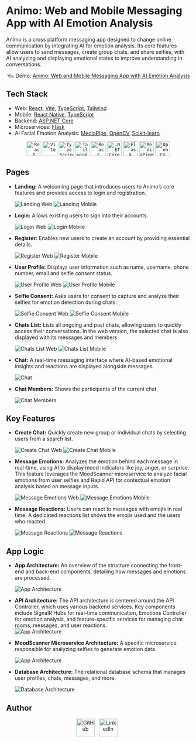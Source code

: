 # Animo: Web and Mobile Messaging App with AI Emotion Analysis

Animo is a cross platform messaging app designed to change online communication by integrating AI for emotion analysis. Its core features allow users to send messages, create group chats, and share selfies, with AI analyzing and displaying emotional states to improve understanding in conversations.

<div align="center">
	<img src="./Media/youtube.svg" alt="YouTube Icon" style="width: 20px; height: 12px;" />
  <span>Demo: <a href="https://youtu.be/P04D65B8hx4">Animo: Web and Mobile Messaging App with AI Emotion Analysis</a></span>
</div>

## Tech Stack

- Web: [React](https://react.dev), [Vite](https://vitejs.dev), [TypeScript](https://www.typescriptlang.org), [Tailwind](https://tailwindcss.com)
- Mobile: [React Native](https://reactnative.dev), [TypeScript](https://www.typescriptlang.org)
- Backend: [ASP.NET Core](https://dotnet.microsoft.com/en-us/apps/aspnet)
- Microservices: [Flask](https://flask.palletsprojects.com/en/3.0.x/)
- AI Facial Emotion Analysis: [MediaPipe](https://ai.google.dev/edge/mediapipe/solutions/guide), [OpenCV](https://opencv.org/get-started/), [Scikit-learn](https://scikit-learn.org/stable/)

<div align="center">
	<code><img width="40" src="https://user-images.githubusercontent.com/25181517/183897015-94a058a6-b86e-4e42-a37f-bf92061753e5.png" alt="React" title="React"/></code>
	<code><img width="40" src="https://github-production-user-asset-6210df.s3.amazonaws.com/62091613/261395532-b40892ef-efb8-4b0e-a6b5-d1cfc2f3fc35.png" alt="Vite" title="Vite"/></code>
	<code><img width="40" src="https://user-images.githubusercontent.com/25181517/183890598-19a0ac2d-e88a-4005-a8df-1ee36782fde1.png" alt="TypeScript" title="TypeScript"/></code>
	<code><img width="40" src="https://user-images.githubusercontent.com/25181517/202896760-337261ed-ee92-4979-84c4-d4b829c7355d.png" alt="Tailwind CSS" title="Tailwind CSS"/></code>
	<code><img width="40" src="https://images-cdn.openxcell.com/wp-content/uploads/2024/07/25082439/reactnative-inner.svg" alt="React Native" title="React Native"/></code>
	<code><img width="40" src="https://user-images.githubusercontent.com/25181517/121405754-b4f48f80-c95d-11eb-8893-fc325bde617f.png" alt=".NET Core" title=".NET Core"/></code>
	<code><img width="40" src="https://user-images.githubusercontent.com/25181517/183423775-2276e25d-d43d-4e58-890b-edbc88e915f7.png" alt="Flask" title="Flask"/></code>
	<code><img width="40" src="https://viz.mediapipe.dev/logo.png" alt="MediaPipe" title="MediaPipe"/></code>
	<code><img width="40" src="https://upload.wikimedia.org/wikipedia/commons/thumb/3/32/OpenCV_Logo_with_text_svg_version.svg/1200px-OpenCV_Logo_with_text_svg_version.svg.png" alt="OpenCV" title="OpenCV"/></code>
</div>

## Pages

- **Landing:** A welcoming page that introduces users to Animo’s core features and provides access to login and registration.

  ![Landing Web](./Media/landing_web.png)
  ![Landing Mobile](./Media/landing_mobile.png)

- **Login:** Allows existing users to sign into their accounts.

  ![Login Web](./Media/login_web.png)
  ![Login Mobile](./Media/login_mobile.png)

- **Register:** Enables new users to create an account by providing essential details.

  ![Register Web](./Media/register_web.png)
  ![Register Mobile](./Media/register_mobile.png)

- **User Profile:** Displays user information such as name, username, phone number, email and selfie consent status.

  ![User Profile Web](./Media/user-profile_web.png)
  ![User Profile Mobile](./Media/user-profile_mobile.png)

- **Selfie Consent:** Asks users for consent to capture and analyze their selfies for emotion detection during chats.

  ![Selfie Consent Web](./Media/selfie-consent_web.png)
  ![Selfie Consent Mobile](./Media/selfie-consent_mobile.png)

- **Chats List:** Lists all ongoing and past chats, allowing users to quickly access their conversations. In the web version, the selected chat is also displayed with its messages and members

  ![Chats List Web](./Media/chats-list_web.png)
  ![Chats List Mobile](./Media/chats-list_mobile.png)

- **Chat:** A real-time messaging interface where AI-based emotional insights and reactions are displayed alongside messages.

  ![Chat](./Media/specific-chat.png)

- **Chat Members:** Shows the participants of the current chat.

  ![Chat Members](./Media/chat-members.png)

## Key Features

- **Create Chat:** Quickly create new group or individual chats by selecting users from a search list.

  ![Create Chat Web](./Media/create-chat_web.png)
  ![Create Chat Mobile](./Media/create-chat_mobile.png)

- **Message Emotions:** Analyzes the emotion behind each message in real-time, using AI to display mood indicators like joy, anger, or surprise. This feature leverages the MoodScanner microservice to analyze facial emotions from user selfies and Rapid API for contextual emotion analysis based on message inputs.

  ![Message Emotions Web](./Media/message-emotions_web.png)
  ![Message Emotions Mobile](./Media/message-emotions_mobile.png)

- **Message Reactions:** Users can react to messages with emojis in real time. A dedicated reactions list shows the emojis used and the users who reacted.

  ![Message Reactions](<./Media/message-reactions(edited).gif>)
  ![Message Reactions](./Media/message-reactions-list.png)

## App Logic

- **App Architecture:** An overview of the structure connecting the front-end and back-end components, detailing how messages and emotions are processed.

  ![App Architecture](./Media/animo_architecture.png)

- **API Architecture:** The API architecture is centered around the API Controller, which uses various backend services. Key components include SignalR Hubs for real-time communication, Emotions Controller for emotion analysis, and feature-specific services for managing chat rooms, messages, and user reactions.\
  ![App Architecture](./Media/backend_c4.png)

- **MoodScanner Microservice Architecture:** A specific microservice responsible for analyzing selfies to generate emotion data.

  ![App Architecture](./Media/moodscanner_c4.png)

- **Database Architecture:** The relational database schema that manages user profiles, chats, messages, and more.

  ![Database Architecture](./Media/database_design.png)

## Author

<div align="center">
  <a href="https://github.com/vagrosu"><img src="./Media/github.svg" alt="GitHub" style="width: 50px; height: 50px; margin-right: 8px; cursor: pointer"></a>
  <a href="https://www.linkedin.com/in/victorgrosu/"><img src="./Media/linkedin.svg" alt="LinkedIn" style="width: 50px; height: 50px; margin-right: 8px; cursor: pointer"></a>
</div>
